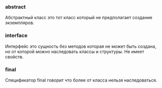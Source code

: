 
### abstract
Абстрактный класс это тот класс который не предполагает создание 
экземпляров.
### interface
Интерфейс это сущность без методов которая не может быть создана, но
от которой можно наследовать классы и структуры. Не имеет свойств.
### final
Спецификатор final говорит что более от класса нельзя наследоваться.
